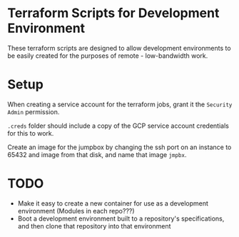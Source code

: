 # Terraform Scripts for Development Environment

These terraform scripts are designed to allow development environments to be easily created for the purposes of remote - low-bandwidth work.

# Setup

When creating a service account for the terraform jobs, grant it the `Security Admin` permission.

`.creds` folder should include a copy of the GCP service account credentials for this to work.

Create an image for the jumpbox by changing the ssh port on an instance to 65432 and image from that disk, and name that image `jmpbx`.

# TODO

* Make it easy to create a new container for use as a development environment (Modules in each repo???)
* Boot a development environment built to a repository's specifications, and then clone that repository into that environment
